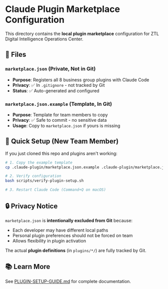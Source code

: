 # Claude Plugin Marketplace Configuration

This directory contains the **local plugin marketplace** configuration for ZTL Digital Intelligence Operations Center.

## 📁 Files

### `marketplace.json` (Private, Not in Git)
- **Purpose**: Registers all 8 business group plugins with Claude Code
- **Privacy**: ✅ In `.gitignore` - not tracked by Git
- **Status**: ✅ Auto-generated and configured

### `marketplace.json.example` (Template, In Git)
- **Purpose**: Template for team members to copy
- **Privacy**: ✅ Safe to commit - no sensitive data
- **Usage**: Copy to `marketplace.json` if yours is missing

## 🚀 Quick Setup (New Team Member)

If you just cloned this repo and plugins aren't working:

```bash
# 1. Copy the example template
cp .claude-plugin/marketplace.json.example .claude-plugin/marketplace.json

# 2. Verify configuration
bash scripts/verify-plugin-setup.sh

# 3. Restart Claude Code (Command+Q on macOS)
```

## 🔒 Privacy Notice

`marketplace.json` is **intentionally excluded from Git** because:
- Each developer may have different local paths
- Personal plugin preferences should not be forced on team
- Allows flexibility in plugin activation

The actual **plugin definitions** (in `plugins/*/`) are fully tracked by Git.

## 📚 Learn More

See [PLUGIN-SETUP-GUIDE.md](../PLUGIN-SETUP-GUIDE.md) for complete documentation.
